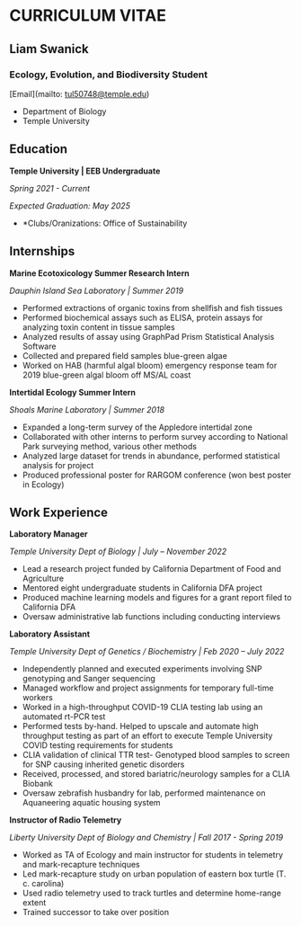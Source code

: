 # **CURRICULUM VITAE**
## **Liam Swanick**
### **Ecology, Evolution, and Biodiversity Student**
[Email](mailto: tul50748@temple.edu)  
- Department of Biology 
- Temple University


## Education
**Temple University | EEB Undergraduate**

*Spring 2021 - Current*

*Expected Graduation: May 2025*

- *Clubs/Oranizations: Office of Sustainability

## Internships																								
**Marine Ecotoxicology Summer Research Intern** 

*Dauphin Island Sea Laboratory | Summer 2019*
-	Performed extractions of organic toxins from shellfish and fish tissues
-	Performed biochemical assays such as ELISA, protein assays for analyzing toxin content in tissue samples 
-	Analyzed results of assay using GraphPad Prism Statistical Analysis Software
-	Collected and prepared field samples blue-green algae 
-	Worked on HAB (harmful algal bloom) emergency response team for 2019 blue-green algal bloom off MS/AL coast

**Intertidal Ecology Summer Intern** 

*Shoals Marine Laboratory | Summer 2018*
-	Expanded a long-term survey of the Appledore intertidal zone
-	Collaborated with other interns to perform survey according to National Park surveying method, various other methods
-	Analyzed large dataset for trends in abundance, performed statistical analysis for project
-	Produced professional poster for RARGOM conference (won best poster in Ecology)


## Work Experience																			

**Laboratory Manager** 

*Temple University Dept of Biology | July – November 2022*
-	Lead a research project funded by California Department of Food and Agriculture
-	Mentored eight undergraduate students in California DFA project
-	Produced machine learning models and figures for a grant report filed to California DFA
-	Oversaw administrative lab functions including conducting interviews

**Laboratory Assistant** 

*Temple University Dept of Genetics / Biochemistry | Feb 2020 – July 2022*
-	Independently planned and executed experiments involving SNP genotyping and Sanger sequencing 
-	Managed workflow and project assignments for temporary full-time workers
-	Worked in a high-throughput COVID-19 CLIA testing lab using an automated rt-PCR test
-	Performed tests by-hand. Helped to upscale and automate high throughput testing as part of an effort to execute Temple University COVID testing requirements for students
-	CLIA validation of clinical TTR test- Genotyped blood samples to screen for SNP causing inherited genetic disorders
-	Received, processed, and stored bariatric/neurology samples for a CLIA Biobank
-	Oversaw zebrafish husbandry for lab, performed maintenance on Aquaneering aquatic housing system

**Instructor of Radio Telemetry** 

*Liberty University Dept of Biology and Chemistry | Fall 2017 - Spring 2019*
-	Worked as TA of Ecology and main instructor for students in telemetry and mark-recapture techniques
-	Led mark-recapture study on urban population of eastern box turtle (T. c. carolina)
-	Used radio telemetry used to track turtles and determine home-range extent
-	Trained successor to take over position

